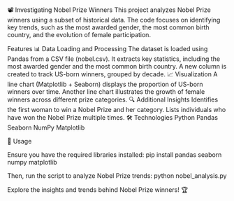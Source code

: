 📽️ Investigating Nobel Prize Winners
This project analyzes Nobel Prize winners using a subset of historical data. The code focuses on identifying key trends, such as the most awarded gender, the most common birth country, and the evolution of female participation.

Features
📊 Data Loading and Processing
The dataset is loaded using Pandas from a CSV file (nobel.csv).
It extracts key statistics, including the most awarded gender and the most common birth country.
A new column is created to track US-born winners, grouped by decade.
📈 Visualization
A line chart (Matplotlib + Seaborn) displays the proportion of US-born winners over time.
Another line chart illustrates the growth of female winners across different prize categories.
🔍 Additional Insights
Identifies the first woman to win a Nobel Prize and her category.
Lists individuals who have won the Nobel Prize multiple times.
🛠 Technologies
Python
Pandas
Seaborn
NumPy
Matplotlib

🚀 Usage

Ensure you have the required libraries installed:
pip install pandas seaborn numpy matplotlib

Then, run the script to analyze Nobel Prize trends:
python nobel_analysis.py

Explore the insights and trends behind Nobel Prize winners! 🏆
